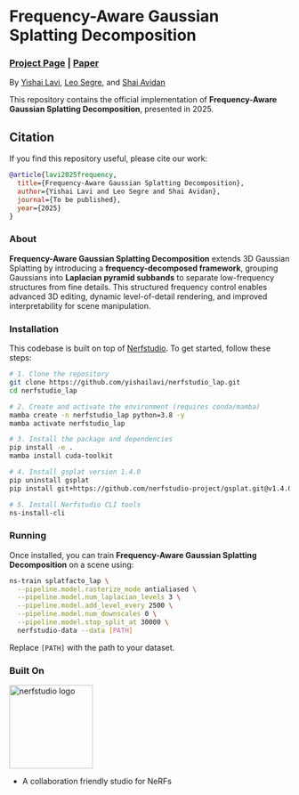 # Frequency-Aware Gaussian Splatting Decomposition

### [Project Page](https://yishailavi.github.io/nerfstudio_lap/) | [Paper](https://arxiv.org/abs/2503.21226)

By [Yishai Lavi](#), [Leo Segre](https://scholar.google.com/citations?user=A7FWhoIAAAAJ&hl=iw), and [Shai Avidan](https://scholar.google.com/citations?user=hpItE1QAAAAJ&hl=en)


This repository contains the official implementation of **Frequency-Aware Gaussian Splatting Decomposition**, presented in 2025.

## Citation
If you find this repository useful, please cite our work:

~~~bibtex
@article{lavi2025frequency,
  title={Frequency-Aware Gaussian Splatting Decomposition},
  author={Yishai Lavi and Leo Segre and Shai Avidan},
  journal={To be published},
  year={2025}
}
~~~

### About  
**Frequency-Aware Gaussian Splatting Decomposition** extends 3D Gaussian Splatting by introducing a **frequency-decomposed framework**, grouping Gaussians into **Laplacian pyramid subbands** to separate low-frequency structures from fine details. This structured frequency control enables advanced 3D editing, dynamic level-of-detail rendering, and improved interpretability for scene manipulation.  

### Installation
This codebase is built on top of [Nerfstudio](https://docs.nerf.studio). To get started, follow these steps:

~~~bash
# 1. Clone the repository
git clone https://github.com/yishailavi/nerfstudio_lap.git
cd nerfstudio_lap

# 2. Create and activate the environment (requires conda/mamba)
mamba create -n nerfstudio_lap python=3.8 -y
mamba activate nerfstudio_lap

# 3. Install the package and dependencies
pip install -e .
mamba install cuda-toolkit

# 4. Install gsplat version 1.4.0
pip uninstall gsplat
pip install git+https://github.com/nerfstudio-project/gsplat.git@v1.4.0

# 5. Install Nerfstudio CLI tools
ns-install-cli
~~~

### Running
Once installed, you can train **Frequency-Aware Gaussian Splatting Decomposition** on a scene using:

~~~bash
ns-train splatfacto_lap \
  --pipeline.model.rasterize_mode antialiased \
  --pipeline.model.num_laplacian_levels 3 \
  --pipeline.model.add_level_every 2500 \
  --pipeline.model.num_downscales 0 \
  --pipeline.model.stop_split_at 30000 \
  nerfstudio-data --data [PATH]
~~~

Replace `[PATH]` with the path to your dataset.

### Built On
<a href="https://github.com/nerfstudio-project/nerfstudio">
<picture>
    <source media="(prefers-color-scheme: dark)" srcset="https://docs.nerf.studio/_images/logo.png" />
    <img alt="nerfstudio logo" src="https://docs.nerf.studio/_images/logo.png" width="150px" />
</picture>
</a>

- A collaboration friendly studio for NeRFs

